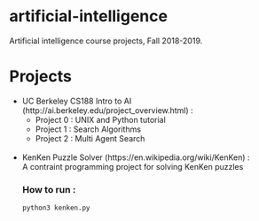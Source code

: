 # artificial-intelligence
Artificial intelligence course projects, Fall 2018-2019.


# Projects
<ul>
   <li>
    UC Berkeley CS188 Intro to AI (http://ai.berkeley.edu/project_overview.html) :
    <ul>
      <li>
        Project 0 : UNIX and Python tutorial
      </li>
      <li>
        Project 1 : Search Algorithms
      </li>
      <li>
        Project 2 : Multi Agent Search
      </li>
    </ul>   
  </li>
  <br />
  <li>
    KenKen Puzzle Solver (https://en.wikipedia.org/wiki/KenKen) : <br />
    A contraint programming project for solving KenKen puzzles
  </li>
  
  ### How to run :
  
  ```
  python3 kenken.py
  ```
</ul>
